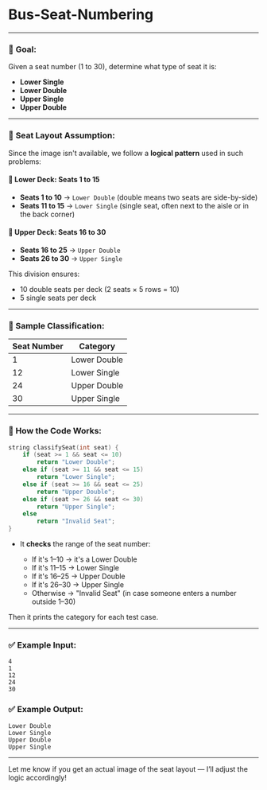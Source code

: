 ﻿# Bus-Seat-Numbering

---

### 🧠 **Goal**:

Given a seat number (1 to 30), determine what type of seat it is:

* **Lower Single**
* **Lower Double**
* **Upper Single**
* **Upper Double**

---

### 🚌 **Seat Layout Assumption**:

Since the image isn't available, we follow a **logical pattern** used in such problems:

#### 🔻 Lower Deck: Seats 1 to 15

* **Seats 1 to 10** → `Lower Double` (double means two seats are side-by-side)
* **Seats 11 to 15** → `Lower Single` (single seat, often next to the aisle or in the back corner)

#### 🔺 Upper Deck: Seats 16 to 30

* **Seats 16 to 25** → `Upper Double`
* **Seats 26 to 30** → `Upper Single`

This division ensures:

* 10 double seats per deck (2 seats × 5 rows = 10)
* 5 single seats per deck

---

### 🔢 Sample Classification:

| Seat Number | Category     |
| ----------- | ------------ |
| 1           | Lower Double |
| 12          | Lower Single |
| 24          | Upper Double |
| 30          | Upper Single |

---

### 🔄 How the Code Works:

```cpp
string classifySeat(int seat) {
    if (seat >= 1 && seat <= 10)
        return "Lower Double";
    else if (seat >= 11 && seat <= 15)
        return "Lower Single";
    else if (seat >= 16 && seat <= 25)
        return "Upper Double";
    else if (seat >= 26 && seat <= 30)
        return "Upper Single";
    else
        return "Invalid Seat";
}
```

* It **checks** the range of the seat number:

  * If it's 1–10 → it's a Lower Double
  * If it's 11–15 → Lower Single
  * If it's 16–25 → Upper Double
  * If it's 26–30 → Upper Single
  * Otherwise → "Invalid Seat" (in case someone enters a number outside 1–30)

Then it prints the category for each test case.

---

### ✅ Example Input:

```
4
1
12
24
30
```

### ✅ Example Output:

```
Lower Double
Lower Single
Upper Double
Upper Single
```

---

Let me know if you get an actual image of the seat layout — I’ll adjust the logic accordingly!
